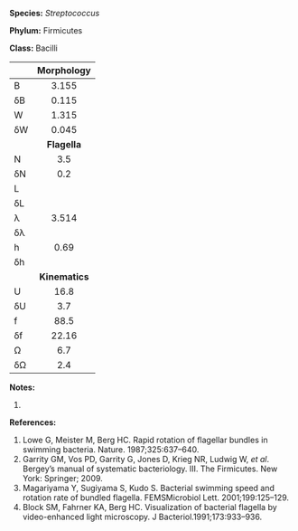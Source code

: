 **Species:** *Streptococcus*

**Phylum:** Firmicutes

**Class:** Bacilli

|    | **Morphology** |
|:-- | :------------: |
| B  | 3.155 |
| δB | 0.115 |
| W  | 1.315 |
| δW | 0.045 |
|    | **Flagella** |
| N  | 3.5 |
| δN | 0.2 |
| L  |  |
| δL |  |
| λ  | 3.514 |
| δλ |  |
| h  | 0.69 |
| δh |  |
|    | **Kinematics** |
| U  | 16.8 |
| δU | 3.7 |
| f  | 88.5 |
| δf | 22.16 |
| Ω  | 6.7 |
| δΩ | 2.4 |

**Notes:**

1.

**References:**

1. Lowe G, Meister M, Berg HC.  Rapid rotation of flagellar bundles in swimming bacteria.  Nature. 1987;325:637–640.
1. Garrity GM, Vos PD, Garrity G, Jones D, Krieg NR, Ludwig W, *et al*.  Bergey’s manual of systematic bacteriology. III. The Firmicutes.  New York:  Springer; 2009.
1. Magariyama Y, Sugiyama S, Kudo S.  Bacterial swimming speed and rotation rate of bundled flagella.  FEMSMicrobiol Lett. 2001;199:125–129.
1. Block SM, Fahrner KA, Berg HC.  Visualization of bacterial flagella by video-enhanced light microscopy.  J Bacteriol.1991;173:933–936.

